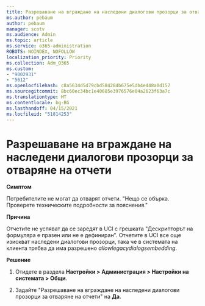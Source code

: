 ```yaml
---
title: Разрешаване на вграждане на наследени диалогови прозорци за отваряне на отчети
ms.author: pebaum
author: pebaum
manager: scotv
ms.audience: Admin
ms.topic: article
ms.service: o365-administration
ROBOTS: NOINDEX, NOFOLLOW
localization_priority: Priority
ms.collection: Adm_O365
ms.custom:
- "9002931"
- "5612"
ms.openlocfilehash: c8a5634d5d79cbd584284b675e5db4e448a0d157
ms.sourcegitcommit: 8bc60ec34bc1e40685e3976576e04a2623f63a7c
ms.translationtype: HT
ms.contentlocale: bg-BG
ms.lasthandoff: 04/15/2021
ms.locfileid: "51814253"
---
```

# <a name="enable-embedding-legacy-dialogs-to-open-reports"></a>Разрешаване на вграждане на наследени диалогови прозорци за отваряне на отчети

**Симптом**

Потребителите не могат да отварят отчети. "Нещо се обърка. Проверете техническите подробности за пояснения."

**Причина**

Отчетите не успяват да се заредят в UCI с грешката "Дескрипторът на формуляра е празен или не е дефиниран". Отчетите в UCI все още изискват наследени диалогови прозорци, така че в системата на клиента трябва да има разрешено *allowlegacydialogsembedding*.

**Решение**

1. Отидете в раздела **Настройки > Администрация > Настройки на системата > Общи**.

2. Задайте "Разрешаване на вграждане на наследени диалогови прозорци за отваряне на отчети" на **Да**.

